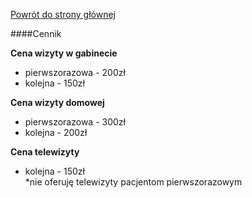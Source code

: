 <a href="https://gabinetpsychiatra.pl"> Powrót do strony głównej </a>

####Cennik

__Cena wizyty w gabinecie__
- pierwszorazowa - 200zł
- kolejna - 150zł

__Cena wizyty domowej__
- pierwszorazowa - 300zł
- kolejna - 200zł

__Cena telewizyty__
- kolejna - 150zł<br>
 *nie oferuję telewizyty pacjentom pierwszorazowym
